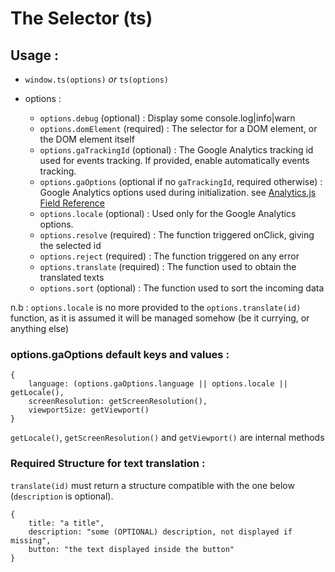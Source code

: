 # The Selector (ts)

## Usage :

- ``window.ts(options)`` *or* ``ts(options)``

- options : 
    - ``options.debug`` (optional) : Display some console.log|info|warn
    - ``options.domElement`` (required) : The selector for a DOM element, or the DOM element itself
    - ``options.gaTrackingId`` (optional) : The Google Analytics tracking id used for events tracking. If provided, enable automatically events tracking.
    - ``options.gaOptions`` (optional if no `gaTrackingId`, required otherwise) : Google Analytics options used during initialization. see [Analytics.js Field Reference](https://developers.google.com/analytics/devguides/collection/analyticsjs/field-reference)
    - ``options.locale`` (optional) : Used only for the Google Analytics options.
    - ``options.resolve`` (required) : The function triggered onClick, giving the selected id
    - ``options.reject`` (required) : The function triggered on any error
    - ``options.translate`` (required) : The function used to obtain the translated texts
    - ``options.sort`` (optional) : The function used to sort the incoming data

n.b : ``options.locale`` is no more provided to the ``options.translate(id)`` function, as it is assumed it will be managed somehow (be it currying, or anything else) 

### options.gaOptions default keys and values : 

```
{
    language: (options.gaOptions.language || options.locale || getLocale(),
    screenResolution: getScreenResolution(),
    viewportSize: getViewport()
}
```

``getLocale()``, ``getScreenResolution()`` and ``getViewport()`` are internal methods

### Required Structure for text translation :

``translate(id)`` must return a structure compatible with the one below (``description`` is optional).

```
{
    title: "a title",
    description: "some (OPTIONAL) description, not displayed if missing",
    button: "the text displayed inside the button"
}
```
